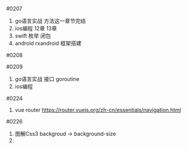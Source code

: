 #0207
1. go语言实战 方法这一章节完结
2. ios编程  12章 13章  
3. swift  枚举 闭包
4. android  rxandroid 框架搭建



#0208


#0209
1. go语言实战 接口 goroutine
2. ios编程 


#0224 
1. vue router 
https://router.vuejs.org/zh-cn/essentials/navigation.html

#0226
1. 图解Css3 backgroud       -> background-size
2. 

